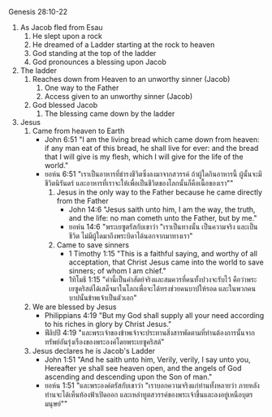Genesis 28:10-22

1. As Jacob fled from Esau
	1. He slept upon a rock
	2. He dreamed of a Ladder starting at the rock to heaven
	3. God standing at the top of the ladder
	4. God pronounces a blessing upon Jacob
2. The ladder
	1. Reaches down from Heaven to an unworthy sinner (Jacob)
		1. One way to the Father
		2. Access given to an unworthy sinner (Jacob)
	2. God blessed Jacob
		1. The blessing came down by the ladder
3. Jesus
	1. Came from heaven to Earth
		- John 6:51 "I am the living bread which came down from heaven: if any man eat of this bread, he shall live for ever: and the bread that I will give is my flesh, which I will give for the life of the world."
		- ยอห์น 6:51 "เราเป็นอาหารที่ธำรงชีวิตซึ่งลงมาจากสวรรค์ ถ้าผู้ใดกินอาหารนี้ ผู้นั้นจะมีชีวิตนิรันดร์ และอาหารที่เราจะให้เพื่อเป็นชีวิตของโลกนั้นก็คือเนื้อของเรา""
			1. Jesus in the only way to the Father because he came directly from the Father
				- John 14:6 "Jesus saith unto him, I am the way, the truth, and the life: no man cometh unto the Father, but by me."
				- ยอห์น 14:6 "พระเยซูตรัสกับเขาว่า "เราเป็นทางนั้น เป็นความจริง และเป็นชีวิต ไม่มีผู้ใดมาถึงพระบิดาได้นอกจากมาทางเรา"
			2. Came to save sinners
				- 1 Timothy 1:15 "This is a faithful saying, and worthy of all acceptation, that Christ Jesus came into the world to save sinners; of whom I am chief."
				- 1ทิโมธี 1:15 "คำนี้เป็นคำสัตย์จริงและสมควรที่คนทั้งปวงจะรับไว้ คือว่าพระเยซูคริสต์ได้เสด็จมาในโลกเพื่อจะได้ทรงช่วยคนบาปให้รอด และในพวกคนบาปนั้นข้าพเจ้าเป็นตัวเอก"
	2. We are blessed by Jesus
		- Philippians 4:19 "But my God shall supply all your need according to his riches in glory by Christ Jesus."
		- ฟีลิปปี 4:19 "และพระเจ้าของข้าพเจ้าจะประทานสิ่งสารพัดตามที่ท่านต้องการนั้นจากทรัพย์อันรุ่งเรืองของพระองค์โดยพระเยซูคริสต์"
	3. Jesus declares he is Jacob's Ladder
		-  John 1:51 "And he saith unto him, Verily, verily, I say unto you, Hereafter ye shall see heaven open, and the angels of God ascending and descending upon the Son of man."
		- ยอห์น 1:51 "และพระองค์ตรัสกับเขาว่า "เราบอกความจริงแก่ท่านทั้งหลายว่า ภายหลังท่านจะได้เห็นท้องฟ้าเปิดออก และเหล่าทูตสวรรค์ของพระเจ้าขึ้นและลงอยู่เหนือบุตรมนุษย์""